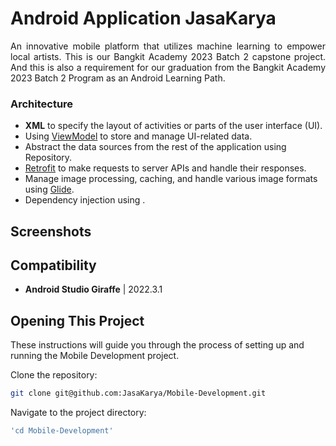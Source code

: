 # Android Application JasaKarya

<p align="justify"> An innovative mobile platform that utilizes machine learning to empower local artists. This is our Bangkit Academy 2023 Batch 2 capstone project. And this is also a requirement for our graduation from the Bangkit Academy 2023 Batch 2 Program as an Android Learning Path.</p>

### Architecture

- **XML** to specify the layout of activities or parts of the user interface (UI).
- Using [ViewModel](https://developer.android.com/topic/libraries/architecture/viewmodel) to store and manage UI-related data.
- Abstract the data sources from the rest of the application using Repository.
- [Retrofit](https://square.github.io/retrofit/) to make requests to server APIs and handle their responses.
- Manage image processing, caching, and handle various image formats using [Glide](https://github.com/bumptech/glide).
- Dependency injection using .

## Screenshots

## Compatibility
  - **Android Studio Giraffe** | 2022.3.1

## Opening This Project

These instructions will guide you through the process of setting up and running the Mobile Development project.

Clone the repository:
```bash
git clone git@github.com:JasaKarya/Mobile-Development.git
```

Navigate to the project directory:
```bash
'cd Mobile-Development'
```
